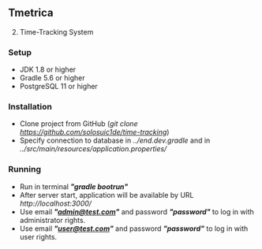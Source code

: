 ## Tmetrica
2.  Time-Tracking System

### Setup 
* JDK 1.8 or higher
* Gradle 5.6 or higher
* PostgreSQL 11 or higher

### Installation
* Clone project from GitHub (_git clone https://github.com/solosuic1de/time-tracking_)
* Specify connection to database in _../end.dev.gradle_ and in _../src/main/resources/application.properties/_

### Running
* Run in terminal _**"gradle bootrun"**_
* After server start, application will be available by URL _http://localhost:3000/_
* Use email _**"admin@test.com"**_ and password _**"password"**_ to log in with administrator rights.
* Use email _**"user@test.com"**_ and password _**"password"**_ to log in with user rights.
